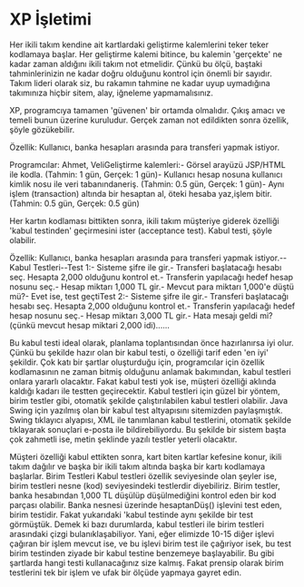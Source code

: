 # XP İşletimi

Her ikili takım kendine ait kartlardaki geliştirme kalemlerini teker
teker kodlamaya başlar. Her geliştirme kalemi bitince, bu kalemin
'gerçekte' ne kadar zaman aldığını ikili takım not etmelidir. Çünkü bu
ölçü, baştaki tahminlerinizin ne kadar doğru olduğunu kontrol için
önemli bir sayıdır. Takım lideri olarak siz, bu rakamın tahmine ne
kadar uyup uymadığına takımınıza hiçbir sitem, alay, iğneleme
yapmamalısınız.

XP, programcıya tamamen 'güvenen' bir ortamda olmalıdır. Çıkış amacı
ve temeli bunun üzerine kuruludur.  Gerçek zaman not edildikten sonra
özellik, şöyle gözükebilir.

Özellik: Kullanıcı, banka hesapları arasında para transferi yapmak
istiyor.

Programcılar: Ahmet, VeliGeliştirme kalemleri:- Görsel arayüzü JSP/HTML
ile kodla. (Tahmin: 1 gün, Gerçek: 1 gün)- Kullanıcı hesap nosuna
kullanıcı kimlik nosu ile veri tabanındaneriş. (Tahmin: 0.5 gün,
Gerçek: 1 gün)- Aynı işlem (transaction) altında bir hesaptan al,
öteki hesaba yaz,işlem bitir. (Tahmin: 0.5 gün, Gerçek: 0.5 gün)

Her kartın kodlaması bittikten sonra, ikili takım müşteriye giderek
özelliği 'kabul testinden' geçirmesini ister (acceptance test). Kabul
testi, şöyle olabilir.

Özellik: Kullanıcı, banka hesapları arasında para transferi yapmak
istiyor.--Kabul Testleri--Test 1:- Sisteme şifre ile gir.- Transferi
başlatacağı hesabı seç. Hesapta 2,000 olduğunu kontrol et.- Transferin
yapılacağı hedef hesap nosunu seç.- Hesap miktarı 1,000 TL gir.-
Mevcut para miktarı 1,000'e düştü mü?- Evet ise, test geçtiTest 2:-
Sisteme şifre ile gir.- Transferi başlatacağı hesabı seç. Hesapta
2,000 olduğunu kontrol et.- Transferin yapılacağı hedef hesap nosunu
seç.- Hesap miktarı 3,000 TL gir.- Hata mesajı geldi mi? (çünkü mevcut
hesap miktari 2,000 idi)......

Bu kabul testi ideal olarak, planlama toplantısından önce hazırlanırsa
iyi olur. Çünkü bu şekilde hazır olan bir kabul testi, o özelliği
tarif eden 'en iyi' şekildir. Çok katı bir şartlar oluşturduğu için,
programcılar için özellik kodlamasının ne zaman bitmiş olduğunu
anlamak bakımından, kabul testleri onlara yararlı olacaktır.  Fakat
kabul testi yok ise, müşteri özelliği aklında kaldığı kadarı ile
testten geçirecektir.  Kabul testleri için güzel bir yöntem, birim
testler gibi, otomatik şekilde çalıştırılabilen kabul testleri
olabilir. Java Swing için yazılmış olan bir kabul test altyapısını
sitemizden paylaşmıştık. Swing tıklayıcı alyapısı, XML ile tanımlanan
kabul testlerini, otomatik şekilde tıklayarak sonuçlari e-posta ile
bildirebiliyordu.  Bu şekilde bir sistem başta çok zahmetli ise, metin
şeklinde yazılı testler yeterli olacaktır.

Müşteri özelliği kabul ettikten sonra, kart biten kartlar kefesine
konur, ikili takım dağılır ve başka bir ikili takım altında başka bir
kartı kodlamaya başlarlar.  Birim Testleri Kabul testleri özellik
seviyesinde olan şeyler ise, birim testleri nesne (kod) seviyesindeki
testlerdir diyebiliriz. Birim testler, banka hesabından 1,000 TL
düşülüp düşülmediğini kontrol eden bir kod parçası olabilir. Banka
nesnesi üzerinde hesaptanDüş() işlevini test eden, birim testidir.
Fakat yukarıdaki 'kabul testinde aynı şekilde bir test
görmüştük. Demek ki bazı durumlarda, kabul testleri ile birim testleri
arasındaki çizgi bulanıklaşabiliyor. Yani, eğer elimizde 10-15 diğer
işlevi çağıran bir işlem mevcut ise, ve bu işlevi birim test ile
çağıriyor isek, bu test birim testinden ziyade bir kabul testine
benzemeye başlayabilir. Bu gibi şartlarda hangi testi kullanacağınız
size kalmış. Fakat prensip olarak birim testlerini tek bir işlem ve
ufak bir ölçüde yapmaya gayret edin.






